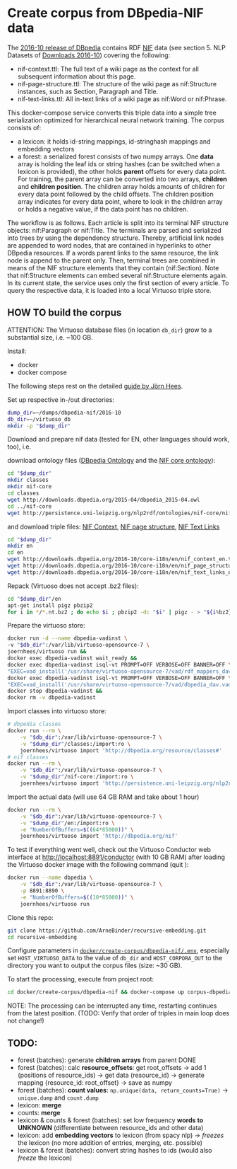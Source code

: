 # Create corpus from DBpedia-NIF data

The [2016-10 release of DBpedia](http://wiki.dbpedia.org/datasets/dbpedia-version-2016-10) contains RDF [NIF](https://site.nlp2rdf.org/) data (see section 5. NLP Datasets of [Downloads 2016-10](http://wiki.dbpedia.org/downloads-2016-10)) covering the following: 
 * nif-context.ttl: The full text of a wiki page as the context for all subsequent information about this page.
 * nif-page-structure​.ttl: The structure of the wiki page as nif:Structure instances, such as Section, Paragraph and Title.
 * nif-text-links.ttl: All in-text links of a wiki page as nif:Word or nif:Phrase.

This docker-compose service converts this triple data into a simple tree serialization optimized for hierarchical neural 
network training. The corpus consists of:
 * a lexicon: it holds id-string mappings, id-stringhash mappings and embedding vectors
 * a forest: a serialized forest consists of two numpy arrays. One **data** array is holding the leaf ids or string hashes (can 
 be switched when a lexicon is provided), the other holds **parent** offsets for every data point. For training, the parent array 
 can be converted into two arrays, **children** and **children position**. The children array holds amounts of children for 
 every data point followed by the child offsets. The children position array indicates for every data point, where to look 
 in the children array or holds a negative value, if the data point has no children.

The workflow is as follows. Each article is split into its terminal NIF structure objects: nif:Paragraph or nif:Title. The terminals are parsed and serialized into trees by using the dependency structure. Thereby, artificial link nodes are appended to word nodes, that are contained in hyperlinks to other DBpedia resources. If a words parent links to the same resource, the link node is append to the parent only. Then, terminal trees are combined in means of the NIF structure elements that they contain (nif:Section). Note that nif:Structure elements can embed several nif:Structure elements again.
In its current state, the service uses only the first section of every article. To query the respective data, it is loaded into a local Virtuoso triple store.


## HOW TO build the corpus

ATTENTION: The Virtuoso database files (in location `db_dir`) grow to a substantial size, i.e. ~100 GB.

Install:
 * docker
 * docker compose

The following steps rest on the detailed [guide by Jörn Hees](https://joernhees.de/blog/2015/11/23/setting-up-a-linked-data-mirror-from-rdf-dumps-dbpedia-2015-04-freebase-wikidata-linkedgeodata-with-virtuoso-7-2-1-and-docker-optional/).

Set up respective in-/out directories:
```bash
dump_dir=~/dumps/dbpedia-nif/2016-10
db_dir=~/virtuoso_db
mkdir -p "$dump_dir"
```
  
Download and prepare nif data (tested for EN, other languages should work, too), i.e.

download ontology files ([DBpedia Ontology](http://downloads.dbpedia.org/2016-10/dbpedia_2016-10.owl) and the [NIF core ontology](http://persistence.uni-leipzig.org/nlp2rdf/ontologies/nif-core/nif-core.owl)):
```bash
cd "$dump_dir"
mkdir classes
mkdir nif-core
cd classes
wget http://downloads.dbpedia.org/2015-04/dbpedia_2015-04.owl
cd ../nif-core 
wget http://persistence.uni-leipzig.org/nlp2rdf/ontologies/nif-core/nif-core.owl
```
 
and download triple files: [NIF Context](http://downloads.dbpedia.org/2016-10/core-i18n/en/nif_context_en.ttl.bz2), [NIF page structure](http://downloads.dbpedia.org/2016-10/core-i18n/en/nif_page_structure_en.ttl.bz2), [NIF Text Links](http://downloads.dbpedia.org/2016-10/core-i18n/en/nif_text_links_en.ttl.bz2)
```bash
cd "$dump_dir"
mkdir en
cd en
wget http://downloads.dbpedia.org/2016-10/core-i18n/en/nif_context_en.ttl.bz2
wget http://downloads.dbpedia.org/2016-10/core-i18n/en/nif_page_structure_en.ttl.bz2
wget http://downloads.dbpedia.org/2016-10/core-i18n/en/nif_text_links_en.ttl.bz2
```

Repack (Virtuoso does not accept .bz2 files):
```bash
cd "$dump_dir"/en
apt-get install pigz pbzip2
for i in */*.nt.bz2 ; do echo $i ; pbzip2 -dc "$i" | pigz - > "${i%bz2}gz" && rm "$i"; done
```

Prepare the virtuoso store:

```bash
docker run -d --name dbpedia-vadinst \
-v "$db_dir":/var/lib/virtuoso-opensource-7 \
joernhees/virtuoso run &&
docker exec dbpedia-vadinst wait_ready &&
docker exec dbpedia-vadinst isql-vt PROMPT=OFF VERBOSE=OFF BANNER=OFF \
"EXEC=vad_install('/usr/share/virtuoso-opensource-7/vad/rdf_mappers_dav.vad');" &&
docker exec dbpedia-vadinst isql-vt PROMPT=OFF VERBOSE=OFF BANNER=OFF \
"EXEC=vad_install('/usr/share/virtuoso-opensource-7/vad/dbpedia_dav.vad');" &&
docker stop dbpedia-vadinst &&
docker rm -v dbpedia-vadinst
```

Import classes into virtuoso store:
```bash
# dbpedia classes
docker run --rm \
    -v "$db_dir":/var/lib/virtuoso-opensource-7 \
    -v "$dump_dir"/classes:/import:ro \
    joernhees/virtuoso import 'http://dbpedia.org/resource/classes#'
# nif classes
docker run --rm \
    -v "$db_dir":/var/lib/virtuoso-opensource-7 \
    -v "$dump_dir"/nif-core:/import:ro \
    joernhees/virtuoso import 'http://persistence.uni-leipzig.org/nlp2rdf/ontologies/nif-core#'
```

Import the actual data (will use 64 GB RAM and take about 1 hour)
```bash
docker run --rm \
    -v "$db_dir":/var/lib/virtuoso-opensource-7 \
    -v "$dump_dir"/en:/import:ro \
    -e "NumberOfBuffers=$((64*85000))" \
    joernhees/virtuoso import 'http://dbpedia.org/nif'
```

To test if everything went well, check out the Virtuoso Conductor web interface at [http://localhost:8891/conductor](http://localhost:8891/conductor (user: dba, pw: dba)) (with 10 GB RAM) after loading the Virtuoso docker image with the following command (quit ):
```bash
docker run --name dbpedia \
    -v "$db_dir":/var/lib/virtuoso-opensource-7 \
    -p 8891:8890 \
    -e "NumberOfBuffers=$((10*85000))" \
    joernhees/virtuoso run
``` 

Clone this repo:
```bash
git clone https://github.com/ArneBinder/recursive-embedding.git
cd recursive-embedding
```

Configure parameters in [`docker/create-corpus/dbpedia-nif/.env`](.env), especially set `HOST_VIRTUOSO_DATA` to the value of `db_dir` and `HOST_CORPORA_OUT` to the directory you want to output the corpus files (size: ~30 GB).

To start the processing, execute from project root:

```bash
cd docker/create-corpus/dbpedia-nif && docker-compose up corpus-dbpedia-nif
```

NOTE: The processing can be interrupted any time, restarting continues from the latest position. (TODO: Verify that order of triples in main loop does not change!)


## TODO:
 * forest (batches): generate **children arrays** from parent DONE
 * forest (batches): calc **resource_offsets**: get root_offsets -> add 1 (positions of resource_ids) -> get data (resource_id) -> generate mapping {resource_id: root_offset} -> save as numpy
 * forest (batches): **count values**:  `np.unique(data, return_counts=True)` -> `unique.dump` and `count.dump`
 * lexicon: **merge**
 * counts: **merge**
 * lexicon & counts & forest (batches): set low frequency **words to UNKNOWN** (differentiate between resource_ids and other data)
 * lexicon: add **embedding vectors** to lexicon (from spacy nlp) -> *freezes* the lexicon (no more addition of entries, merging, etc. possible)
 * lexicon & forest (batches): convert string hashes to ids (would also *freeze* the lexicon)